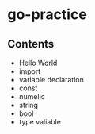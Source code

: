 # go-practice

## Contents

- Hello World
- import
- variable declaration
- const
- numelic
- string
- bool
- type valiable
